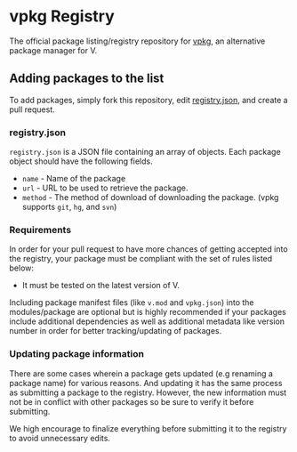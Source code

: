 # vpkg Registry
The official package listing/registry repository for [vpkg](https://github.com/vpkg-project/vpkg), an alternative package manager for V.

## Adding packages to the list
To add packages, simply fork this repository, edit [registry.json](registry.json), and create a pull request.

### registry.json
`registry.json` is a JSON file containing an array of objects. Each package object should have the following fields.

- `name` - Name of the package
- `url` - URL to be used to retrieve the package.
- `method` - The method of download of downloading the package. (vpkg supports `git`, `hg`, and `svn`)

### Requirements
In order for your pull request to have more chances of getting accepted into the registry, your package must be compliant with the set of rules listed below:

- It must be tested on the latest version of V.

Including package manifest files (like `v.mod` and `vpkg.json`) into the modules/package are optional but is highly recommended if  your packages include additional dependencies as well as additional metadata like version number in order for better tracking/updating of packages.

### Updating package information
There are some cases wherein a package gets updated (e.g renaming a package name) for various reasons. And updating it has the same process as submitting a package to the registry. However, the new information must not be in conflict with other packages so be sure to verify it before submitting.

We high encourage to finalize everything before submitting it to the registry to avoid unnecessary edits.
